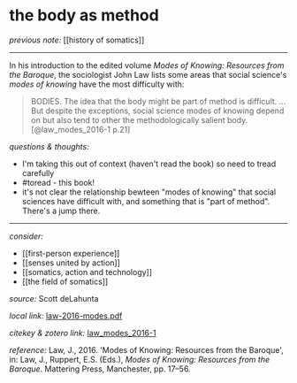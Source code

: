 # the body as method

_previous note:_ [[history of somatics]]

---

In his introduction to the edited volume _Modes of Knowing: Resources from the Baroque_, the sociologist John Law lists some areas that social science's _modes of knowing_ have the most difficulty with:

>BODIES. The idea that the body might be part of method is difficult. ... But despite the exceptions, social science modes of knowing depend on but also tend to other the methodologically salient body.[@law_modes_2016-1 p.21]


_questions & thoughts:_

- I'm taking this out of context (haven't read the book) so need to tread carefully
- #toread - this book!
- it's not clear the relationship bewteen "modes of knowing" that social sciences have difficult with, and something that is "part of method". There's a jump there. 


--- 

_consider:_

- [[first-person experience]]
- [[senses united by action]]
- [[somatics, action and technology]]
- [[the field of somatics]]


_source:_ Scott deLahunta

_local link:_ [law-2016-modes.pdf](hook://file/mu9cXhCnJ?p=c2tlbGxpcy9Eb3dubG9hZHM=&n=law-2016-modes.pdf)

_citekey & zotero link:_ [law_modes_2016-1](zotero://select/items/1_9YKHBS9I)

_reference:_ Law, J., 2016. 'Modes of Knowing: Resources from the Baroque', in: Law, J., Ruppert, E.S. (Eds.), _Modes of Knowing: Resources from the Baroque_. Mattering Press, Manchester, pp. 17–56.


